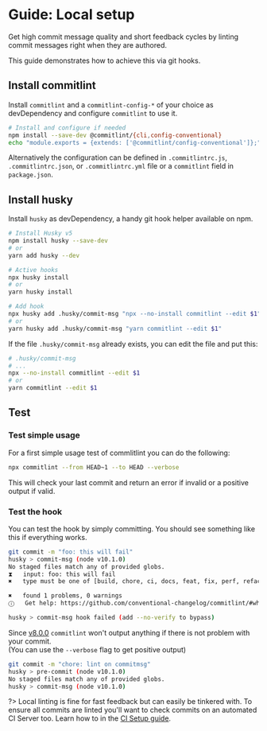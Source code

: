 # Guide: Local setup

Get high commit message quality and short feedback cycles by linting commit messages right when they are authored.

This guide demonstrates how to achieve this via git hooks.

## Install commitlint

Install `commitlint` and a `commitlint-config-*` of your choice as devDependency and
configure `commitlint` to use it.

```bash
# Install and configure if needed
npm install --save-dev @commitlint/{cli,config-conventional}
echo "module.exports = {extends: ['@commitlint/config-conventional']};" > commitlint.config.js
```

Alternatively the configuration can be defined in `.commitlintrc.js`, `.commitlintrc.json`, or `.commitlintrc.yml` file or a `commitlint` field in `package.json`.

## Install husky

Install `husky` as devDependency, a handy git hook helper available on npm.

```sh
# Install Husky v5
npm install husky --save-dev
# or
yarn add husky --dev

# Active hooks
npx husky install
# or
yarn husky install

# Add hook
npx husky add .husky/commit-msg "npx --no-install commitlint --edit $1"
# or
yarn husky add .husky/commit-msg "yarn commitlint --edit $1"
```

If the file `.husky/commit-msg` already exists, you can edit the file and put this:

```sh
# .husky/commit-msg
# ...
npx --no-install commitlint --edit $1
# or
yarn commitlint --edit $1
```

## Test

### Test simple usage

For a first simple usage test of commlitlint you can do the following:

```bash
npx commitlint --from HEAD~1 --to HEAD --verbose
```

This will check your last commit and return an error if invalid or a positive output if valid.

### Test the hook

You can test the hook by simply committing. You should see something like this if everything works.

```bash
git commit -m "foo: this will fail"
husky > commit-msg (node v10.1.0)
No staged files match any of provided globs.
⧗   input: foo: this will fail
✖   type must be one of [build, chore, ci, docs, feat, fix, perf, refactor, revert, style, test] [type-enum]

✖   found 1 problems, 0 warnings
ⓘ   Get help: https://github.com/conventional-changelog/commitlint/#what-is-commitlint

husky > commit-msg hook failed (add --no-verify to bypass)
```

Since [v8.0.0](https://github.com/conventional-changelog/commitlint/releases/tag/v8.0.0) `commitlint` won't output anything if there is not problem with your commit.  
(You can use the `--verbose` flag to get positive output)

```bash
git commit -m "chore: lint on commitmsg"
husky > pre-commit (node v10.1.0)
No staged files match any of provided globs.
husky > commit-msg (node v10.1.0)
```

?> Local linting is fine for fast feedback but can easily be tinkered with. To ensure all commits are linted you'll want to check commits on an automated CI Server too. Learn how to in the [CI Setup guide](guides-ci-setup.md).
